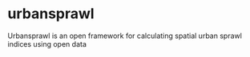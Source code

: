 # urbansprawl
Urbansprawl is an open framework for calculating spatial urban sprawl indices using open data
